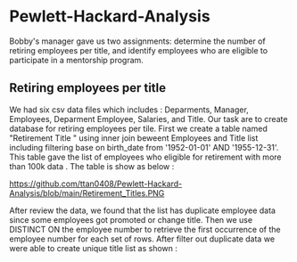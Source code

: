 # Pewlett-Hackard-Analysis

Bobby's manager gave us two assignments: determine the number of retiring employees per title, and identify employees who are eligible to participate in a mentorship program. 

## Retiring employees per title
We had six csv data files which includes : Deparments, Manager, Employees, Deparment Employee, Salaries, and Title. Our task are to create database for retiring employees per tile. First we create a table named "Retirement Title " using inner join beweent Employees and Title list including filtering base on birth_date from '1952-01-01' AND '1955-12-31'. This table gave the list of employees who eligible for retirement with more than 100k data . The table is show as below :

https://github.com/ttan0408/Pewlett-Hackard-Analysis/blob/main/Retirement_Titles.PNG

After review the data, we found that the list has duplicate employee data since some employees got promoted or change title. Then we use DISTINCT ON the employee number to retrieve the first occurrence of the employee number for each set of rows. After filter out duplicate data we were able to create unique title list as shown :




